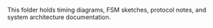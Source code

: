 This folder holds timing diagrams, FSM sketches, protocol notes, and system architecture documentation.
